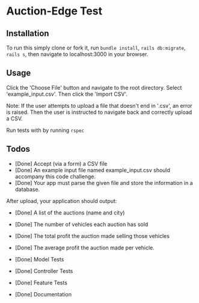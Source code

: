 # Auction-Edge Test

## Installation

To run this simply clone or fork it, run `bundle install`, `rails db:migrate`, `rails s`, then navigate to localhost:3000 in your browser.

## Usage

Click the 'Choose File' button and navigate to the root directory. Select 'example_input.csv'. Then click the 'Import CSV'.

Note: If the user attempts to upload a file that doesn't end in '.csv', an error is raised. Then the user is instructed to navigate back and correctly upload a CSV.

Run tests with by running `rspec`

## Todos
- [Done] Accept (via a form) a CSV file
- [Done] An example input file named example_input.csv should accompany this code challenge.
- [Done] Your app must parse the given file and store the information in a database.

After upload, your application should output:
- [Done] A list of the auctions (name and city)
- [Done] The number of vehicles each auction has sold
- [Done] The total profit the auction made selling those vehicles
- [Done] The average profit the auction made per vehicle.


- [Done] Model Tests
- [Done] Controller Tests
- [Done] Feature Tests
- [Done] Documentation
